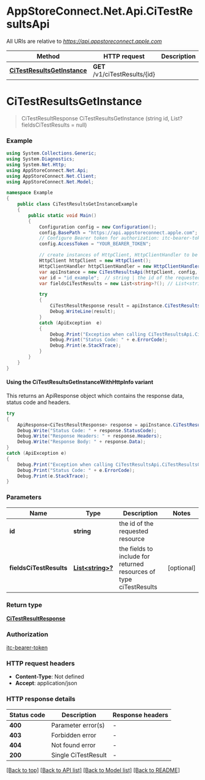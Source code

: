 # AppStoreConnect.Net.Api.CiTestResultsApi

All URIs are relative to *https://api.appstoreconnect.apple.com*

| Method | HTTP request | Description |
|--------|--------------|-------------|
| [**CiTestResultsGetInstance**](CiTestResultsApi.md#citestresultsgetinstance) | **GET** /v1/ciTestResults/{id} |  |

<a name="citestresultsgetinstance"></a>
# **CiTestResultsGetInstance**
> CiTestResultResponse CiTestResultsGetInstance (string id, List<string>? fieldsCiTestResults = null)



### Example
```csharp
using System.Collections.Generic;
using System.Diagnostics;
using System.Net.Http;
using AppStoreConnect.Net.Api;
using AppStoreConnect.Net.Client;
using AppStoreConnect.Net.Model;

namespace Example
{
    public class CiTestResultsGetInstanceExample
    {
        public static void Main()
        {
            Configuration config = new Configuration();
            config.BasePath = "https://api.appstoreconnect.apple.com";
            // Configure Bearer token for authorization: itc-bearer-token
            config.AccessToken = "YOUR_BEARER_TOKEN";

            // create instances of HttpClient, HttpClientHandler to be reused later with different Api classes
            HttpClient httpClient = new HttpClient();
            HttpClientHandler httpClientHandler = new HttpClientHandler();
            var apiInstance = new CiTestResultsApi(httpClient, config, httpClientHandler);
            var id = "id_example";  // string | the id of the requested resource
            var fieldsCiTestResults = new List<string>?(); // List<string>? | the fields to include for returned resources of type ciTestResults (optional) 

            try
            {
                CiTestResultResponse result = apiInstance.CiTestResultsGetInstance(id, fieldsCiTestResults);
                Debug.WriteLine(result);
            }
            catch (ApiException  e)
            {
                Debug.Print("Exception when calling CiTestResultsApi.CiTestResultsGetInstance: " + e.Message);
                Debug.Print("Status Code: " + e.ErrorCode);
                Debug.Print(e.StackTrace);
            }
        }
    }
}
```

#### Using the CiTestResultsGetInstanceWithHttpInfo variant
This returns an ApiResponse object which contains the response data, status code and headers.

```csharp
try
{
    ApiResponse<CiTestResultResponse> response = apiInstance.CiTestResultsGetInstanceWithHttpInfo(id, fieldsCiTestResults);
    Debug.Write("Status Code: " + response.StatusCode);
    Debug.Write("Response Headers: " + response.Headers);
    Debug.Write("Response Body: " + response.Data);
}
catch (ApiException e)
{
    Debug.Print("Exception when calling CiTestResultsApi.CiTestResultsGetInstanceWithHttpInfo: " + e.Message);
    Debug.Print("Status Code: " + e.ErrorCode);
    Debug.Print(e.StackTrace);
}
```

### Parameters

| Name | Type | Description | Notes |
|------|------|-------------|-------|
| **id** | **string** | the id of the requested resource |  |
| **fieldsCiTestResults** | [**List&lt;string&gt;?**](string.md) | the fields to include for returned resources of type ciTestResults | [optional]  |

### Return type

[**CiTestResultResponse**](CiTestResultResponse.md)

### Authorization

[itc-bearer-token](../README.md#itc-bearer-token)

### HTTP request headers

 - **Content-Type**: Not defined
 - **Accept**: application/json


### HTTP response details
| Status code | Description | Response headers |
|-------------|-------------|------------------|
| **400** | Parameter error(s) |  -  |
| **403** | Forbidden error |  -  |
| **404** | Not found error |  -  |
| **200** | Single CiTestResult |  -  |

[[Back to top]](#) [[Back to API list]](../README.md#documentation-for-api-endpoints) [[Back to Model list]](../README.md#documentation-for-models) [[Back to README]](../README.md)

